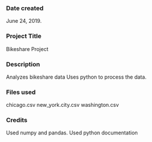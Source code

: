 ### Date created
June 24, 2019.

### Project Title
Bikeshare Project

### Description
Analyzes bikeshare data
Uses python to process the data.

### Files used
chicago.csv
new_york.city.csv
washington.csv

### Credits
Used numpy and pandas.
Used python documentation

